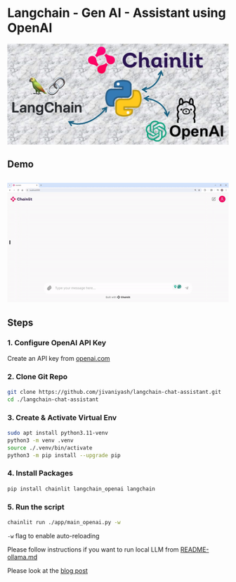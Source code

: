 # Langchain - Gen AI - Assistant using OpenAI

![](https://github.com/jivaniyash/langchain-chat-assistant/blob/main/images/image.jpg)

## Demo

![](https://github.com/jivaniyash/langchain-chat-assistant/blob/main/images/demo.gif)
---
## Steps

### 1. Configure OpenAI API Key
Create an API key from [openai.com](https://platform.openai.com/api-keys)

### 2. Clone Git Repo
```sh
git clone https://github.com/jivaniyash/langchain-chat-assistant.git
cd ./langchain-chat-assistant
```

### 3. Create & Activate Virtual Env
```sh
sudo apt install python3.11-venv
python3 -m venv .venv
source ./.venv/bin/activate
python3 -m pip install --upgrade pip
```

### 4. Install Packages
```sh
pip install chainlit langchain_openai langchain
``` 

### 5. Run the script
```sh
chainlit run ./app/main_openai.py -w
```
`-w` flag to enable auto-reloading

Please follow instructions if you want to run local LLM from [README-ollama.md](https://github.com/jivaniyash/langchain-chat-assistant/blob/main/README-ollama.md)

Please look at the [blog post](https://dev.to/jivaniyash/langchain-chat-assistant-using-chainlit-app-2j5a)